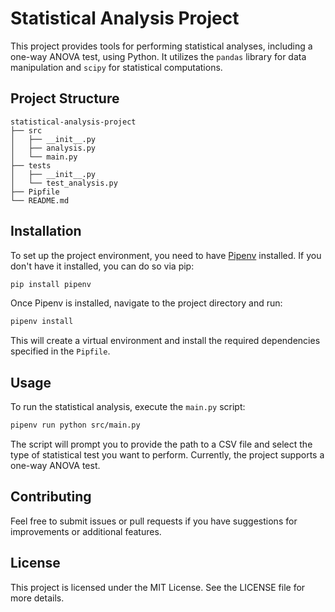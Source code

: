 # Statistical Analysis Project

This project provides tools for performing statistical analyses, including a one-way ANOVA test, using Python. It utilizes the `pandas` library for data manipulation and `scipy` for statistical computations.

## Project Structure

```
statistical-analysis-project
├── src
│   ├── __init__.py
│   ├── analysis.py
│   └── main.py
├── tests
│   ├── __init__.py
│   └── test_analysis.py
├── Pipfile
└── README.md
```

## Installation

To set up the project environment, you need to have [Pipenv](https://pipenv.pypa.io/en/latest/) installed. If you don't have it installed, you can do so via pip:

```bash
pip install pipenv
```

Once Pipenv is installed, navigate to the project directory and run:

```bash
pipenv install
```

This will create a virtual environment and install the required dependencies specified in the `Pipfile`.

## Usage

To run the statistical analysis, execute the `main.py` script:

```bash
pipenv run python src/main.py
```

The script will prompt you to provide the path to a CSV file and select the type of statistical test you want to perform. Currently, the project supports a one-way ANOVA test.

## Contributing

Feel free to submit issues or pull requests if you have suggestions for improvements or additional features.

## License

This project is licensed under the MIT License. See the LICENSE file for more details.